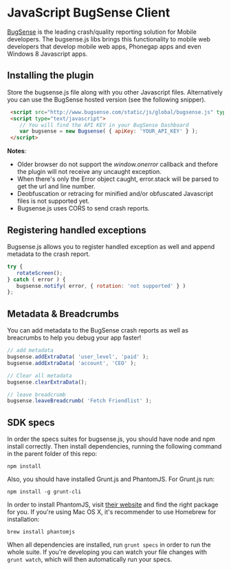 # JavaScript BugSense Client

[BugSense](http://www.bugsense.com) is the leading crash/quality reporting solution for Mobile developers. The bugsense.js libs brings this functionality to mobile web developers that develop mobile web apps, Phonegap apps and even Windows 8 Javascript apps.

## Installing the plugin

Store the bugsense.js file along with you other Javascript files. Alternatively you can use the BugSense hosted version (see the following snipper).

```html
 <script src="http://www.bugsense.com/static/js/global/bugsense.js" type='text/javascript'></script>
 <script type="text/javascript">
    // You will find the API KEY in your BugSense Dashboard
    var bugsense = new Bugsense( { apiKey: 'YOUR_API_KEY' } );
 </script>
```

**Notes**:

* Older browser do not support the <i>window.onerror</i> callback and thefore the plugin will not receive any uncaught exception. 
* When there's only the Error object caught, error.stack will be parsed to get the url and line number.
* Deobfuscation or retracing for minified and/or obfuscated Javascript files is not supported yet.
* Bugsense.js uses CORS to send crash reports.


## Registering handled exceptions
Bugsense.js allows you to register handled exception as well and append metadata to the crash report.


```js
try { 
   rotateScreen(); 
} catch ( error ) { 
   bugsense.notify( error, { rotation: 'not supported' } ) 
};
```

## Metadata & Breadcrumbs
You can add metadata to the BugSense crash reports as well as breacrumbs to help you debug your app faster!

```js
// add metadata
bugsense.addExtraData( 'user_level', 'paid' );
bugsense.addExtraData( 'account', 'CEO' );

// Clear all metadata
bugsense.clearExtraData();

// leave breadcrumb
bugsense.leaveBreadcrumb( 'Fetch Friendlist' );
```

## SDK specs

In order the specs suites for bugsense.js, you should have node and npm install correctly. Then install dependencies, running the following command in the parent folder of this repo:

```npm install```

Also, you should have installed Grunt.js and PhantomJS. For Grunt.js run:

```npm install -g grunt-cli```

In order to install PhantomJS, visit [their website](http://phantomjs.org/) and find the right package for you. If you're using Mac OS X, it's recommender to use Homebrew for installation:

```brew install phantomjs```

When all dependencies are installed, run ```grunt specs``` in order to run the whole suite. If you're developing you can watch your file changes with ```grunt watch```, which will then automatically run your specs.
